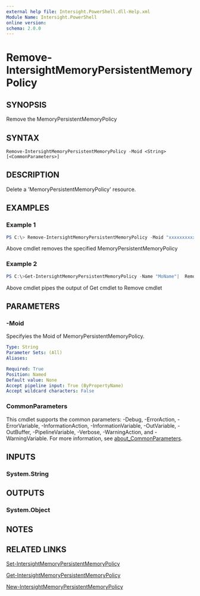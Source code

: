 ```yaml
---
external help file: Intersight.PowerShell.dll-Help.xml
Module Name: Intersight.PowerShell
online version:
schema: 2.0.0
---
```


# Remove-IntersightMemoryPersistentMemoryPolicy

## SYNOPSIS
Remove the MemoryPersistentMemoryPolicy

## SYNTAX

```
Remove-IntersightMemoryPersistentMemoryPolicy -Moid <String> [<CommonParameters>]
```

## DESCRIPTION
Delete a &apos;MemoryPersistentMemoryPolicy&apos; resource.

## EXAMPLES

### Example 1
```powershell
PS C:\> Remove-IntersightMemoryPersistentMemoryPolicy -Moid "xxxxxxxxxxxxxxxxxxxxxxxxxxx"
```
Above cmdlet removes the specified MemoryPersistentMemoryPolicy 

### Example 2
```powershell
PS C:\>Get-IntersightMemoryPersistentMemoryPolicy -Name "MoName"|  Remove-IntersightMemoryPersistentMemoryPolicy
```
Above cmdlet pipes the output of Get cmdlet to Remove cmdlet

## PARAMETERS

### -Moid
Specifyies the Moid of MemoryPersistentMemoryPolicy.

```yaml
Type: String
Parameter Sets: (All)
Aliases:

Required: True
Position: Named
Default value: None
Accept pipeline input: True (ByPropertyName)
Accept wildcard characters: False
```

### CommonParameters
This cmdlet supports the common parameters: -Debug, -ErrorAction, -ErrorVariable, -InformationAction, -InformationVariable, -OutVariable, -OutBuffer, -PipelineVariable, -Verbose, -WarningAction, and -WarningVariable. For more information, see [about_CommonParameters](http://go.microsoft.com/fwlink/?LinkID=113216).

## INPUTS

### System.String

## OUTPUTS

### System.Object
## NOTES

## RELATED LINKS

[Set-IntersightMemoryPersistentMemoryPolicy](./Set-IntersightMemoryPersistentMemoryPolicy.md)

[Get-IntersightMemoryPersistentMemoryPolicy](./Get-IntersightMemoryPersistentMemoryPolicy.md)

[New-IntersightMemoryPersistentMemoryPolicy](./New-IntersightMemoryPersistentMemoryPolicy.md)

